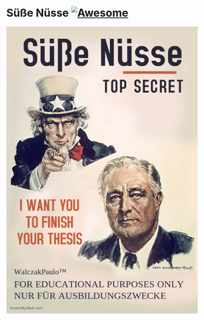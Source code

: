# Süße Nüsse [![Awesome](https://cdn.rawgit.com/sindresorhus/awesome/d7305f38d29fed78fa85652e3a63e154dd8e8829/media/badge.svg)](https://github.com/sindresorhus/awesome)
![finishthesis](https://github.com/WalczakPaulo/SusseNusse/blob/master/media/readme.jpg)
